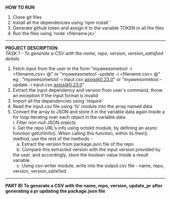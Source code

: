 ****HOW TO RUN****
  1. Clone git files
  2. Install all the dependencies using 'npm install <dependency-name>'
  3. Generate github token and assign it to the variable TOKEN in all the files
  4. Run the files using 'node <filename.js>'
  
  --------------------------

  **PROJECT DESCRIPTION** </br>
  _TASK 1 -  To generate a CSV with the name, repo, version, version_satisfied details_
  1. Fetch input from the user in the form "myawesometool -i <filename.csv> <dependency-name>@<version>" or "myawesometool -update -i <filename.csv> <dependency-name>@<version>" </br>
      eg : "myawesometool -i input.csv axios@0.23.0" or "myawesometool -update -i input.csv axios@0.23.0"
  2. Extract the input dependency and version from user's command, throw an exception if the input format is invalid
  3. Import all the dependencies using 'require'
  4. Read the input.csv file using 'fs' module into the array named data
  5. Convert the array to JSON and store it in the variable data again
  Inside a for loop iterating over each object in the variable data </br>
    i.  Filter non-null JSON onjects</br>
    ii. Get the repo URL's info using octokit module, by defining an async function getUrlInfo(). When calling this function, within its then() method, use the rest of the methods - </br>
      &nbsp;&nbsp; a. Extract the version from package.json file of the repo</br>
      &nbsp;&nbsp; b. Compare this extracted version with the input version provided by the user, and accordingly, store the boolean value inside a result variable </br>
      &nbsp;&nbsp; c. Using csv-writer module, write into the output.csv file - name, repo, version, version_satisfied</br>
     
  -------------------------
      
**PART B) To generate a CSV with the name, repo, version, update_pr after generating a pr updating the package.json file**
    
  
 


